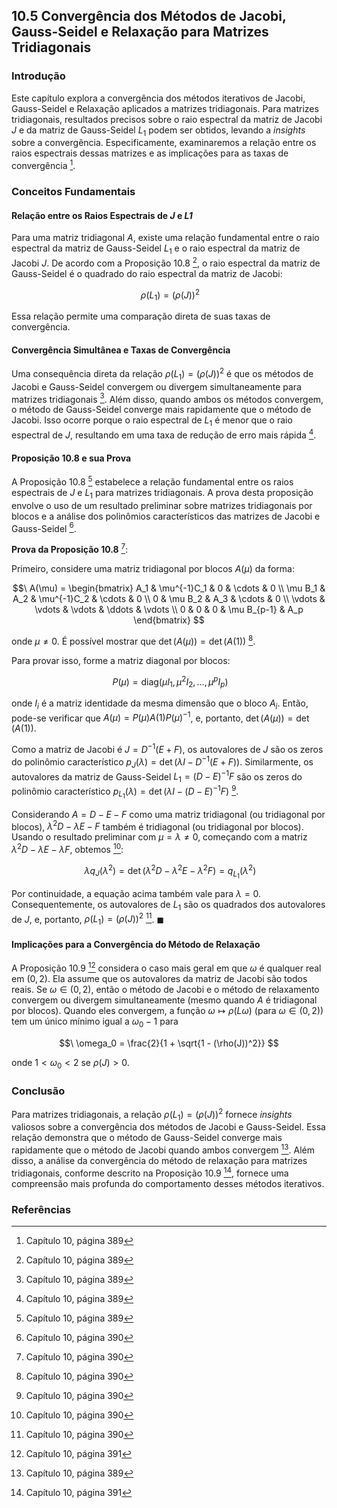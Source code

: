 ## 10.5 Convergência dos Métodos de Jacobi, Gauss-Seidel e Relaxação para Matrizes Tridiagonais

### Introdução
Este capítulo explora a convergência dos métodos iterativos de Jacobi, Gauss-Seidel e Relaxação aplicados a matrizes tridiagonais. Para matrizes tridiagonais, resultados precisos sobre o raio espectral da matriz de Jacobi $J$ e da matriz de Gauss-Seidel $L_1$ podem ser obtidos, levando a *insights* sobre a convergência. Especificamente, examinaremos a relação entre os raios espectrais dessas matrizes e as implicações para as taxas de convergência [^389].

### Conceitos Fundamentais

#### Relação entre os Raios Espectrais de *J* e *L1*
Para uma matriz tridiagonal $A$, existe uma relação fundamental entre o raio espectral da matriz de Gauss-Seidel $L_1$ e o raio espectral da matriz de Jacobi $J$. De acordo com a Proposição 10.8 [^389], o raio espectral da matriz de Gauss-Seidel é o quadrado do raio espectral da matriz de Jacobi:

$$\
\rho(L_1) = (\rho(J))^2
$$

Essa relação permite uma comparação direta de suas taxas de convergência.

#### Convergência Simultânea e Taxas de Convergência
Uma consequência direta da relação $\rho(L_1) = (\rho(J))^2$ é que os métodos de Jacobi e Gauss-Seidel convergem ou divergem simultaneamente para matrizes tridiagonais [^389]. Além disso, quando ambos os métodos convergem, o método de Gauss-Seidel converge mais rapidamente que o método de Jacobi. Isso ocorre porque o raio espectral de $L_1$ é menor que o raio espectral de $J$, resultando em uma taxa de redução de erro mais rápida [^389].

#### Proposição 10.8 e sua Prova
A Proposição 10.8 [^389] estabelece a relação fundamental entre os raios espectrais de $J$ e $L_1$ para matrizes tridiagonais. A prova desta proposição envolve o uso de um resultado preliminar sobre matrizes tridiagonais por blocos e a análise dos polinômios característicos das matrizes de Jacobi e Gauss-Seidel [^390].

**Prova da Proposição 10.8** [^390]:

Primeiro, considere uma matriz tridiagonal por blocos $A(\mu)$ da forma:

$$\
A(\mu) = \begin{bmatrix}
A_1 & \mu^{-1}C_1 & 0 & \cdots & 0 \\
\mu B_1 & A_2 & \mu^{-1}C_2 & \cdots & 0 \\
0 & \mu B_2 & A_3 & \cdots & 0 \\
\vdots & \vdots & \vdots & \ddots & \vdots \\
0 & 0 & 0 & \mu B_{p-1} & A_p
\end{bmatrix}
$$

onde $\mu \neq 0$. É possível mostrar que $\det(A(\mu)) = \det(A(1))$ [^390].

Para provar isso, forme a matriz diagonal por blocos:

$$\
P(\mu) = \text{diag}(\mu I_1, \mu^2 I_2, \dots, \mu^p I_p)
$$

onde $I_i$ é a matriz identidade da mesma dimensão que o bloco $A_i$. Então, pode-se verificar que $A(\mu) = P(\mu)A(1)P(\mu)^{-1}$, e, portanto, $\det(A(\mu)) = \det(A(1))$.

Como a matriz de Jacobi é $J = D^{-1}(E + F)$, os autovalores de $J$ são os zeros do polinômio característico $p_J(\lambda) = \det(\lambda I - D^{-1}(E + F))$. Similarmente, os autovalores da matriz de Gauss-Seidel $L_1 = (D - E)^{-1}F$ são os zeros do polinômio característico $p_{L_1}(\lambda) = \det(\lambda I - (D - E)^{-1}F)$ [^390].

Considerando $A = D - E - F$ como uma matriz tridiagonal (ou tridiagonal por blocos), $\lambda^2 D - \lambda E - F$ também é tridiagonal (ou tridiagonal por blocos). Usando o resultado preliminar com $\mu = \lambda \neq 0$, começando com a matriz $\lambda^2 D - \lambda E - \lambda F$, obtemos [^390]:

$$\
\lambda q_J(\lambda^2) = \det(\lambda^2 D - \lambda^2 E - \lambda^2 F) = q_{L_1}(\lambda^2)
$$

Por continuidade, a equação acima também vale para $\lambda = 0$. Consequentemente, os autovalores de $L_1$ são os quadrados dos autovalores de $J$, e, portanto, $\rho(L_1) = (\rho(J))^2$ [^390]. $\blacksquare$

#### Implicações para a Convergência do Método de Relaxação

A Proposição 10.9 [^391] considera o caso mais geral em que $\omega$ é qualquer real em $(0, 2)$. Ela assume que os autovalores da matriz de Jacobi são todos reais. Se $\omega \in (0, 2)$, então o método de Jacobi e o método de relaxamento convergem ou divergem simultaneamente (mesmo quando $A$ é tridiagonal por blocos). Quando eles convergem, a função $\omega \mapsto \rho(L\omega)$ (para $\omega \in (0, 2)$) tem um único mínimo igual a $\omega_0 - 1$ para

$$\
\omega_0 = \frac{2}{1 + \sqrt{1 - (\rho(J))^2}}
$$

onde $1 < \omega_0 < 2$ se $\rho(J) > 0$.

### Conclusão

Para matrizes tridiagonais, a relação $\rho(L_1) = (\rho(J))^2$ fornece *insights* valiosos sobre a convergência dos métodos de Jacobi e Gauss-Seidel. Essa relação demonstra que o método de Gauss-Seidel converge mais rapidamente que o método de Jacobi quando ambos convergem [^389]. Além disso, a análise da convergência do método de relaxação para matrizes tridiagonais, conforme descrito na Proposição 10.9 [^391], fornece uma compreensão mais profunda do comportamento desses métodos iterativos.

### Referências
[^389]: Capítulo 10, página 389
[^390]: Capítulo 10, página 390
[^391]: Capítulo 10, página 391
<!-- END -->